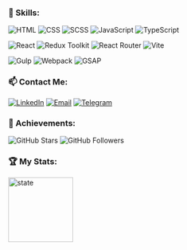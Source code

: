 ### 🔨 Skills:

![HTML](https://img.shields.io/badge/HTML-E34F26?style=for-the-badge&logo=html5&logoColor=white)
![CSS](https://img.shields.io/badge/CSS-1572B6?style=for-the-badge&logo=css3&logoColor=white)
![SCSS](https://img.shields.io/badge/SCSS-CC6699?style=for-the-badge&logo=sass&logoColor=white)
![JavaScript](https://img.shields.io/badge/JavaScript-F7DF1E?style=for-the-badge&logo=javascript&logoColor=black)
![TypeScript](https://img.shields.io/badge/TypeScript-3178C6?style=for-the-badge&logo=typescript&logoColor=white)

![React](https://img.shields.io/badge/React-61DAFB?style=for-the-badge&logo=react&logoColor=white)
![Redux Toolkit](https://img.shields.io/badge/Redux_Toolkit-764ABC?style=for-the-badge&logo=redux&logoColor=white)
![React Router](https://img.shields.io/badge/React_Router-CA4245?style=for-the-badge&logo=react-router&logoColor=white)
![Vite](https://img.shields.io/badge/Vite-646CFF?style=for-the-badge&logo=vite&logoColor=white)

![Gulp](https://img.shields.io/badge/Gulp-CF4647?style=for-the-badge&logo=gulp&logoColor=white)
![Webpack](https://img.shields.io/badge/Webpack-8DD6F9?style=for-the-badge&logo=webpack&logoColor=black)
![GSAP](https://img.shields.io/badge/GSAP-88CE02?style=for-the-badge&logo=greensock&logoColor=black)

### 📫 Contact Me:
[![LinkedIn](https://img.shields.io/badge/LinkedIn-0077B5?style=for-the-badge&logo=linkedin&logoColor=white)](https://www.linkedin.com/in/dmitry-privezentcev?trk=contact-info)
[![Email](https://img.shields.io/badge/Email-D14836?style=for-the-badge&logo=gmail&logoColor=white)](mailto:dv.privezencev@mail.ru)
[![Telegram](https://img.shields.io/badge/Telegram-2CA5E0?style=for-the-badge&logo=telegram&logoColor=white)](https://t.me/@Ghost_Semenovich)

### 🚀 Achievements:
![GitHub Stars](https://img.shields.io/github/stars/DimkaVeselov?style=for-the-badge)
![GitHub Followers](https://img.shields.io/github/followers/DimkaVeselov?style=for-the-badge)

### 🏆 My Stats:

<a href="https://github-readme-stats.vercel.app/api/top-langs/?username=DimkaVeselov&layout=compact">
  <img height="130" src="https://github-readme-stats.vercel.app/api/top-langs/?username=DimkaVeselov&layout=compact" alt="state"/>
</a>
